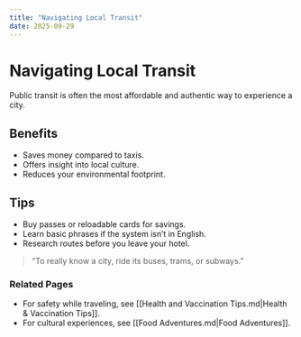 ```yaml
---
title: "Navigating Local Transit"
date: 2025-09-29
---
```


# Navigating Local Transit
Public transit is often the most affordable and authentic way to experience a city.

## Benefits
- Saves money compared to taxis.  
- Offers insight into local culture.  
- Reduces your environmental footprint.  

## Tips
- Buy passes or reloadable cards for savings.  
- Learn basic phrases if the system isn’t in English.  
- Research routes before you leave your hotel.  

> “To really know a city, ride its buses, trams, or subways.”

### Related Pages
- For safety while traveling, see [[Health and Vaccination Tips.md|Health & Vaccination Tips]].  
- For cultural experiences, see [[Food Adventures.md|Food Adventures]].  
